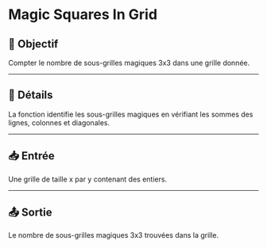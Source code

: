 # Magic Squares In Grid

## 🎯 Objectif

Compter le nombre de sous-grilles magiques 3x3 dans une grille donnée.

---

## 📝 Détails

La fonction identifie les sous-grilles magiques en vérifiant les sommes des lignes, colonnes et diagonales.

---

## 📥 Entrée

Une grille de taille x par y contenant des entiers.

---

## 📤 Sortie

Le nombre de sous-grilles magiques 3x3 trouvées dans la grille.

